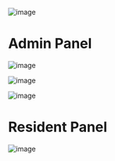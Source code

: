 ![image](https://user-images.githubusercontent.com/82195641/234741797-8bc1d9bc-7e0d-4be8-ab98-b3d4428a7b3a.png)


<h1> Admin Panel </h1>



![image](https://user-images.githubusercontent.com/82195641/234741879-87f45852-ceaa-47e6-81d8-a22b62bfd143.png)


![image](https://user-images.githubusercontent.com/82195641/234741933-bb1255a9-9095-4c05-92f3-2a2a01dd5c7b.png)


![image](https://user-images.githubusercontent.com/82195641/234741958-11462190-7e0b-4fca-9bbe-8883a285996f.png)



<h1> Resident Panel </h1>

![image](https://user-images.githubusercontent.com/82195641/234742050-ea06a0e1-b557-4575-860d-ee373686dbea.png)
